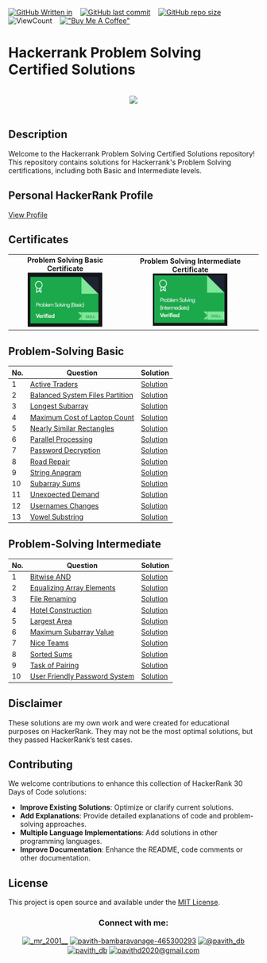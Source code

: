 <!--
-- Author: Pavith Bambaravanage
-- URL: https://github.com/Pavith19
-->

[![GitHub Written in](https://img.shields.io/badge/Written%20in-Python-blue)](https://shields.io/)&nbsp;&nbsp;&nbsp;
[![GitHub last commit](https://img.shields.io/github/last-commit/Pavith19/Hackerrank-Problem-Solving-Certified-Solutions)](https://github.com/Pavith19/Hackerrank-Problem-Solving-Certified-Solutions/commits/main)&nbsp;&nbsp;&nbsp;
[![GitHub repo size](https://img.shields.io/github/repo-size/Pavith19/Hackerrank-Problem-Solving-Certified-Solutions)](https://github.com/Pavith19/Hackerrank-Problem-Solving-Certified-Solutions/archive/main.zip)&nbsp;&nbsp;&nbsp;
![ViewCount](https://views.whatilearened.today/views/github/Pavith19/Hackerrank-Problem-Solving-Certified-Solutions.svg?cache=remove)&nbsp;&nbsp;&nbsp;
[!["Buy Me A Coffee"](https://img.shields.io/badge/-buy_me_a%C2%A0coffee-gray?logo=buy-me-a-coffee)](https://buymeacoffee.com/pavith_db)


# Hackerrank Problem Solving Certified Solutions

<p align="center">  
	<br>
	<a href="https://www.hackerrank.com/profile/Pavith_DB">
        <img height=100 src="https://hrcdn.net/community-frontend/assets/brand/logo-new-white-green-a5cb16e0ae.svg"> 
    </a>
    <br>
    <br>
</p>

## Description

Welcome to the Hackerrank Problem Solving Certified Solutions repository! This repository contains solutions for Hackerrank's Problem Solving certifications, including both Basic and Intermediate levels.

## Personal HackerRank Profile

[View Profile](https://www.hackerrank.com/profile/Pavith_DB)

## Certificates

<table>
    <tr>
        <td align="center">
            <strong>Problem Solving Basic Certificate</strong>
            <br>
            <a href="https://www.hackerrank.com/profile/Pavith_DB">
                <img src="https://github.com/Pavith19/Hackerrank-Problem-Solving-Certified-Solutions/blob/main/Badge/problem_solving_basic_skill.jpg" width="150" alt="Problem Solving Basic Certificate">
            </a>
        </td>
        <td align="center">
            <strong>Problem Solving Intermediate Certificate</strong>
            <br>
            <a href="https://www.hackerrank.com/profile/Pavith_DB">
                <img src="https://github.com/Pavith19/Hackerrank-Problem-Solving-Certified-Solutions/blob/main/Badge/problem_solving_inter_skill.jpg" width="150" alt="Problem Solving Intermediate Certificate">
            </a>
        </td>
    </tr>
</table>

## Problem-Solving Basic

| No. | Question                                  | Solution                                          |
|-----|-------------------------------------------|---------------------------------------------------|
| 1   | [Active Traders](https://github.com/Pavith19/Hackerrank-Problem-Solving-Certified-Solutions/tree/main/Problem-Solving-Basic/active-traders) | [Solution](https://github.com/Pavith19/Hackerrank-Problem-Solving-Certified-Solutions/tree/main/Problem-Solving-Basic/active-traders)                  |
| 2   | [Balanced System Files Partition](https://github.com/Pavith19/Hackerrank-Problem-Solving-Certified-Solutions/tree/main/Problem-Solving-Basic/balanced-system-files-partition) | [Solution](https://github.com/Pavith19/Hackerrank-Problem-Solving-Certified-Solutions/tree/main/Problem-Solving-Basic/balanced-system-files-partition)              |
| 3   | [Longest Subarray](https://github.com/Pavith19/Hackerrank-Problem-Solving-Certified-Solutions/tree/main/Problem-Solving-Basic/longest-subarray) | [Solution](https://github.com/Pavith19/Hackerrank-Problem-Solving-Certified-Solutions/tree/main/Problem-Solving-Basic/longest-subarray)                    |
| 4   | [Maximum Cost of Laptop Count](https://github.com/Pavith19/Hackerrank-Problem-Solving-Certified-Solutions/tree/main/Problem-Solving-Basic/maximum-cost-of-laptop-count) | [Solution](https://github.com/Pavith19/Hackerrank-Problem-Solving-Certified-Solutions/tree/main/Problem-Solving-Basic/maximum-cost-of-laptop-count)               |
| 5   | [Nearly Similar Rectangles](https://github.com/Pavith19/Hackerrank-Problem-Solving-Certified-Solutions/tree/main/Problem-Solving-Basic/nearly-similar-rectangles) | [Solution](https://github.com/Pavith19/Hackerrank-Problem-Solving-Certified-Solutions/tree/main/Problem-Solving-Basic/nearly-similar-rectangles)                        |
| 6   | [Parallel Processing](https://github.com/Pavith19/Hackerrank-Problem-Solving-Certified-Solutions/tree/main/Problem-Solving-Basic/parallel-processing) | [Solution](https://github.com/Pavith19/Hackerrank-Problem-Solving-Certified-Solutions/tree/main/Problem-Solving-Basic/parallel-processing)                          |
| 7   | [Password Decryption](https://github.com/Pavith19/Hackerrank-Problem-Solving-Certified-Solutions/tree/main/Problem-Solving-Basic/password-decryption) | [Solution](https://github.com/Pavith19/Hackerrank-Problem-Solving-Certified-Solutions/tree/main/Problem-Solving-Basic/password-decryption)                      |
| 8   | [Road Repair](https://github.com/Pavith19/Hackerrank-Problem-Solving-Certified-Solutions/tree/main/Problem-Solving-Basic/road-repair) | [Solution](https://github.com/Pavith19/Hackerrank-Problem-Solving-Certified-Solutions/tree/main/Problem-Solving-Basic/road-repair)             |
| 9   | [String Anagram](https://github.com/Pavith19/Hackerrank-Problem-Solving-Certified-Solutions/tree/main/Problem-Solving-Basic/string-anagram) | [Solution](https://github.com/Pavith19/Hackerrank-Problem-Solving-Certified-Solutions/tree/main/Problem-Solving-Basic/string-anagram)                   |
| 10  | [Subarray Sums](https://github.com/Pavith19/Hackerrank-Problem-Solving-Certified-Solutions/tree/main/Problem-Solving-Basic/subarray-sums) | [Solution](https://github.com/Pavith19/Hackerrank-Problem-Solving-Certified-Solutions/tree/main/Problem-Solving-Basic/subarray-sums)                |
| 11  | [Unexpected Demand](https://github.com/Pavith19/Hackerrank-Problem-Solving-Certified-Solutions/tree/main/Problem-Solving-Basic/unexpected-demand) | [Solution](https://github.com/Pavith19/Hackerrank-Problem-Solving-Certified-Solutions/tree/main/Problem-Solving-Basic/unexpected-demand)                 |
| 12  | [Usernames Changes](https://github.com/Pavith19/Hackerrank-Problem-Solving-Certified-Solutions/tree/main/Problem-Solving-Basic/usernames-changes) | [Solution](https://github.com/Pavith19/Hackerrank-Problem-Solving-Certified-Solutions/tree/main/Problem-Solving-Basic/usernames-changes)                 |
| 13  | [Vowel Substring](https://github.com/Pavith19/Hackerrank-Problem-Solving-Certified-Solutions/tree/main/Problem-Solving-Basic/vowel-substring) | [Solution](https://github.com/Pavith19/Hackerrank-Problem-Solving-Certified-Solutions/tree/main/Problem-Solving-Basic/vowel-substring)                 |

## Problem-Solving Intermediate

| No. | Question                                  | Solution                                          |
|-----|-------------------------------------------|---------------------------------------------------|
| 1   | [Bitwise AND](https://github.com/Pavith19/Hackerrank-Problem-Solving-Certified-Solutions/tree/main/Problem-Solving-Intermediate/bitwise-and) | [Solution](https://github.com/Pavith19/Hackerrank-Problem-Solving-Certified-Solutions/tree/main/Problem-Solving-Intermediate/bitwise-and)                  |
| 2   | [Equalizing Array Elements](https://github.com/Pavith19/Hackerrank-Problem-Solving-Certified-Solutions/tree/main/Problem-Solving-Intermediate/equalizing-array-elements) | [Solution](https://github.com/Pavith19/Hackerrank-Problem-Solving-Certified-Solutions/tree/main/Problem-Solving-Intermediate/equalizing-array-elements)              |
| 3   | [File Renaming](https://github.com/Pavith19/Hackerrank-Problem-Solving-Certified-Solutions/tree/main/Problem-Solving-Intermediate/file-renaming) | [Solution](https://github.com/Pavith19/Hackerrank-Problem-Solving-Certified-Solutions/tree/main/Problem-Solving-Intermediate/file-renaming)                    |
| 4   | [Hotel Construction](https://github.com/Pavith19/Hackerrank-Problem-Solving-Certified-Solutions/tree/main/Problem-Solving-Intermediate/hotel-construction) | [Solution](https://github.com/Pavith19/Hackerrank-Problem-Solving-Certified-Solutions/tree/main/Problem-Solving-Intermediate/hotel-construction)               |
| 5   | [Largest Area](https://github.com/Pavith19/Hackerrank-Problem-Solving-Certified-Solutions/tree/main/Problem-Solving-Intermediate/largest-area) | [Solution](https://github.com/Pavith19/Hackerrank-Problem-Solving-Certified-Solutions/tree/main/Problem-Solving-Intermediate/largest-area)                        |
| 6   | [Maximum Subarray Value](https://github.com/Pavith19/Hackerrank-Problem-Solving-Certified-Solutions/tree/main/Problem-Solving-Intermediate/maximum-subarray-value) | [Solution](https://github.com/Pavith19/Hackerrank-Problem-Solving-Certified-Solutions/tree/main/Problem-Solving-Intermediate/maximum-subarray-value)                          |
| 7   | [Nice Teams](https://github.com/Pavith19/Hackerrank-Problem-Solving-Certified-Solutions/tree/main/Problem-Solving-Intermediate/nice-teams) | [Solution](https://github.com/Pavith19/Hackerrank-Problem-Solving-Certified-Solutions/tree/main/Problem-Solving-Intermediate/nice-teams)                      |
| 8   | [Sorted Sums](https://github.com/Pavith19/Hackerrank-Problem-Solving-Certified-Solutions/tree/main/Problem-Solving-Intermediate/sorted-sums) | [Solution](https://github.com/Pavith19/Hackerrank-Problem-Solving-Certified-Solutions/tree/main/Problem-Solving-Intermediate/sorted-sums)             |
| 9   | [Task of Pairing](https://github.com/Pavith19/Hackerrank-Problem-Solving-Certified-Solutions/tree/main/Problem-Solving-Intermediate/task-of-pairing) | [Solution](https://github.com/Pavith19/Hackerrank-Problem-Solving-Certified-Solutions/tree/main/Problem-Solving-Intermediate/task-of-pairing)                   |
| 10  | [User Friendly Password System](https://github.com/Pavith19/Hackerrank-Problem-Solving-Certified-Solutions/tree/main/Problem-Solving-Intermediate/user-friendly-password-system) | [Solution](https://github.com/Pavith19/Hackerrank-Problem-Solving-Certified-Solutions/tree/main/Problem-Solving-Intermediate/user-friendly-password-system)                |

## Disclaimer

These solutions are my own work and were created for educational purposes on HackerRank. They may not be the most optimal solutions, but they passed HackerRank’s test cases.

## Contributing

We welcome contributions to enhance this collection of HackerRank 30 Days of Code solutions:

- **Improve Existing Solutions**: Optimize or clarify current solutions.
- **Add Explanations**: Provide detailed explanations of code and problem-solving approaches.
- **Multiple Language Implementations**: Add solutions in other programming languages.
- **Improve Documentation**: Enhance the README, code comments or other documentation.

## License

This project is open source and available under the [MIT License](LICENSE).


<h3 align="center">Connect with me:</h3>
<p align="center">
  <a href="https://instagram.com/_mr_2001__" target="blank"><img align="center" src="https://raw.githubusercontent.com/rahuldkjain/github-profile-readme-generator/master/src/images/icons/Social/instagram.svg" alt="_mr_2001__" height="30" width="40" /></a>
  <a href="https://linkedin.com/in/www.linkedin.com/in/pavith-bambaravanage-465300293" target="blank"><img align="center" src="https://raw.githubusercontent.com/rahuldkjain/github-profile-readme-generator/master/src/images/icons/Social/linked-in-alt.svg" alt="pavith-bambaravanage-465300293" height="25" width="35" /></a>
  <a href="https://www.hackerrank.com/@pavith_db" target="blank"><img align="center" src="https://raw.githubusercontent.com/rahuldkjain/github-profile-readme-generator/master/src/images/icons/Social/hackerrank.svg" alt="@pavith_db" height="40" width="45" /></a>
  <a href="https://www.leetcode.com/pavith_db" target="blank"><img align="center" src="https://raw.githubusercontent.com/rahuldkjain/github-profile-readme-generator/master/src/images/icons/Social/leet-code.svg" alt="pavith_db" height="30" width="40" /></a>
  <a href="mailto:pavithd2020@gmail.com" target="blank"><img align="center" src="https://github.com/TheDudeThatCode/TheDudeThatCode/raw/master/Assets/Gmail.svg" alt="pavithd2020@gmail.com" height="30" width="40" /></a>
</p>

